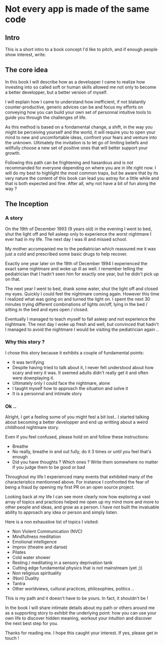 # Not every app is made of the same code

## Intro

This is a short intro to a book concept I'd like to pitch, and if enough people show interest, write.

## The core idea

In this book I will describe how as a developper I came to realize how investing into so called soft or human skills allowed me not only to become a better developper, but a better version of myself.

I will explain how I came to understand how inefficient, if not blatantly counter-productive, generic advices can be and focus my efforts on conveying how you can build your own set of personnal intuitive tools to guide you through the challenges of life.

As this method is based on a fondamental change, a shift, in the way you might be perceiving yourself and the world, it will require you to open your mind to new and uncomfortable ideas, confront your fears and venture into the unknown. Ultimately the invitation is to let go of limiting beliefs and willfully choose a new set of positive ones that will better support your growth.

Following this path can be frightening and hasardous and is not recommanded for everyone depending on where you are in life right now. I will do my best to highlight the most common traps, but be aware that by its very nature the content of this book can lead you astray for a little while and that is both expected and fine. After all, why not have a bit of fun along the way ?

## The Inception

### A story
On the 19th of December 1993 (9 years old) in the evening I went to bed, shut the light off and fell asleep only to experience the worst nightmare I ever had in my life. The next day I was ill and missed school.

My mother accompanied me to the pediatrician which reassured me it was just a cold and prescribed some basic drugs to help recover.

Exactly one year later on the 19th of December 1994 I experienced the exact same nightmare and woke up ill as well. I remember telling the pediatrician that I hadn't seen him for exactly one year, but he didn't pick up on that.

The next year I went to bed, drank some water, shut the light off and closed my eyes. Quickly I could feel the nightmare coming again. However this time I realized what was going on and turned the light on. I spent the next 30 minutes trying different combinations of lights on/off, lying in the bed / sitting in the bed and eyes open / closed.

Eventually I managed to teach myself to fall asleep and not experience the nightmare. The next day I woke up fresh and well, but convinced that hadn't I managed to avoid the nightmare I would be visiting the pediatrician again ..

### Why this story ?
I chose this story because it exhibits a couple of fundamental points:
- It was terrifying
- Despite having tried to talk about it, I never felt understood about how scary and eery it was. It seemed adults didn't really get it and often were downplaying it.
- Ultimately only I could face the nightmare, alone
- I taught myself how to approach the situation and solve it
- It is a personnal and intimate story

### Ok ..
Alright, I get a feeling some of you might feel a bit lost.. I started talking about becoming a better developper and end up writting about a weird childhood nightmare story.

Even if you feel confused, please hold on and follow these instructions:
- Breathe
- No really, breathe in and out fully, do it 3 times or until you feel that's enough
- Did you have thoughts ? Which ones ? Write them somewhere no matter if you judge them to be good or bad

Throughout my life I experienced many events that exhibited many of the characteristics mentionned above. For instance I confronted the fear of being a fraud by opening my first PR on an open source project.

Looking back at my life I can see more clearly now how exploring a vast array of topics and practices helped me open up my mind more and more to other people and ideas, and grow as a person. I have not built the invaluable ability to approach any idea or person and simply listen.

Here is a non exhaustive list of topics I visited:
- Non Violent Communication (NVC)
- Mindfullness meditation
- Emotional intelligence
- Improv (theatre and danse)
- Pilates
- Cold water shower
- Resting / meditating in a sensory deprivation tank
- Cutting edge fundamental physics that is not mainstream (yet ;))
- Non religious spirituality
- (Non) Duality
- Tantra
- Other worldviews, cultural practices, philosophies, politics ..

This is my path and it doesn't have to be yours. In fact, it shouldn't be !

In the book I will share intimate details about my path or others around me as a supporting story to exhibit the underlying point: how you can use your own life to discover hidden meaning, workout your intuition and discover the next best step for you.

Thanks for reading me. I hope this caught your interest. If yes, please get in touch !
